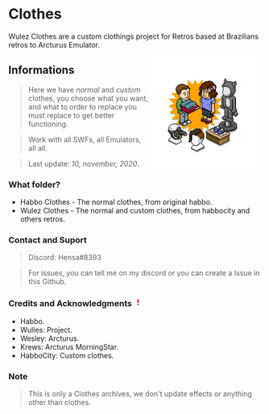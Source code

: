 # Clothes
Wulez Clothes are a custom clothings project for Retros based at Brazilians retros to Arcturus Emulator.

<img src="https://raw.githubusercontent.com/Wulles/eyethatseeseverything/master/Clothing_CataloguePromo.png" align="right">

## Informations

> Here we have *normal* and *custom* clothes, you choose what you want, and what to order to replace you must replace to get better functioning.

> Work with all SWFs, all Emulators, all all.

> Last update: *10, november, 2020*.

### What folder?

* Habbo Clothes - The normal clothes, from original habbo.
* Wulez Clothes - The normal and custom clothes, from habbocity and others retros.

### Contact and Suport

> Discord: Hensa#8393

> For issues, you can tell me on my discord or you can create a Issue in this Github.

### Credits and Acknowledgments <img src="https://raw.githubusercontent.com/Wulles/eyethatseeseverything/master/icon_10.png">

* Habbo.
* Wulles: Project.
* Wesley: Arcturus.
* Krews: Arcturus MorningStar.
* HabboCity: Custom clothes.

### Note

> This is only a Clothes archives, we don't update effects or anything other than clothes.